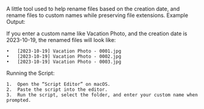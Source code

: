 A little tool used to help rename files based on the creation date, and rename files to custom names while preserving file extensions.
Example Output:

If you enter a custom name like Vacation Photo, and the creation date is 2023-10-19, the renamed files will look like:

	•	[2023-10-19] Vacation Photo - 0001.jpg
	•	[2023-10-19] Vacation Photo - 0002.jpg
	•	[2023-10-19] Vacation Photo - 0003.jpg

Running the Script:

	1.	Open the “Script Editor” on macOS.
	2.	Paste the script into the editor.
	3.	Run the script, select the folder, and enter your custom name when prompted.
